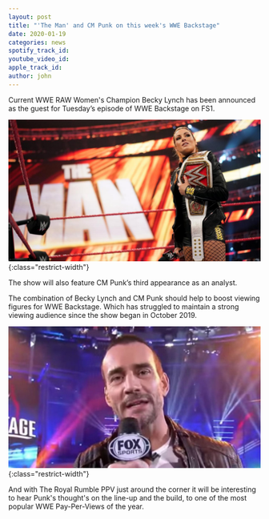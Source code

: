 ```yaml
---
layout: post
title: "'The Man' and CM Punk on this week's WWE Backstage"
date: 2020-01-19
categories: news 
spotify_track_id:
youtube_video_id:
apple_track_id:
author: john
---
```

Current WWE RAW Women's Champion Becky Lynch has been announced as the guest for Tuesday’s episode of WWE Backstage on FS1. 

![becky lynch](/assets/posts/2020-01-19/becky.jpg){:class="restrict-width"}

The show will also feature CM Punk’s third appearance as an analyst.

The combination of Becky Lynch and CM Punk should help to boost viewing figures for WWE Backstage. Which has struggled to maintain a strong viewing audience since the show began in October 2019. 

![cm punk](/assets/posts/2020-01-19/CM-Punk-2019.jpeg){:class="restrict-width"}

And with The Royal Rumble PPV just around the corner it will be interesting to hear Punk's thought's on the line-up and the build, to one of the most popular WWE Pay-Per-Views of the year.